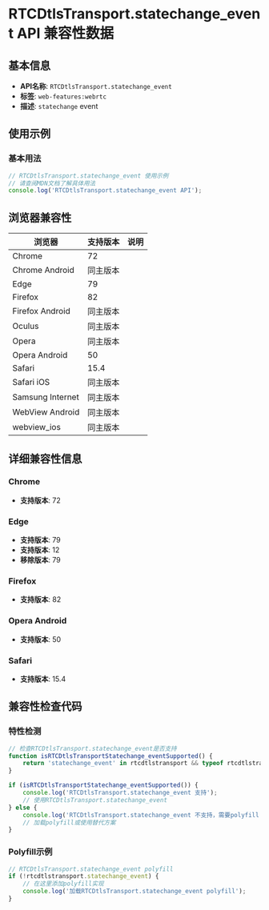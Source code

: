 # RTCDtlsTransport.statechange_event API 兼容性数据

## 基本信息

- **API名称**: `RTCDtlsTransport.statechange_event`
- **标签**: `web-features:webrtc`
- **描述**: `statechange` event

## 使用示例

### 基本用法

```javascript
// RTCDtlsTransport.statechange_event 使用示例
// 请查阅MDN文档了解具体用法
console.log('RTCDtlsTransport.statechange_event API');
```

## 浏览器兼容性

| 浏览器 | 支持版本 | 说明 |
|--------|----------|------|
| Chrome | 72 |  |
| Chrome Android | 同主版本 |  |
| Edge | 79 |  |
| Firefox | 82 |  |
| Firefox Android | 同主版本 |  |
| Oculus | 同主版本 |  |
| Opera | 同主版本 |  |
| Opera Android | 50 |  |
| Safari | 15.4 |  |
| Safari iOS | 同主版本 |  |
| Samsung Internet | 同主版本 |  |
| WebView Android | 同主版本 |  |
| webview_ios | 同主版本 |  |

## 详细兼容性信息

### Chrome

- **支持版本**: 72

### Edge

- **支持版本**: 79
- **支持版本**: 12
- **移除版本**: 79

### Firefox

- **支持版本**: 82

### Opera Android

- **支持版本**: 50

### Safari

- **支持版本**: 15.4

## 兼容性检查代码

### 特性检测

```javascript
// 检查RTCDtlsTransport.statechange_event是否支持
function isRTCDtlsTransportStatechange_eventSupported() {
    return 'statechange_event' in rtcdtlstransport && typeof rtcdtlstransport.statechange_event === 'function';
}

if (isRTCDtlsTransportStatechange_eventSupported()) {
    console.log('RTCDtlsTransport.statechange_event 支持');
    // 使用RTCDtlsTransport.statechange_event
} else {
    console.log('RTCDtlsTransport.statechange_event 不支持，需要polyfill');
    // 加载polyfill或使用替代方案
}
```

### Polyfill示例

```javascript
// RTCDtlsTransport.statechange_event polyfill
if (!rtcdtlstransport.statechange_event) {
    // 在这里添加polyfill实现
    console.log('加载RTCDtlsTransport.statechange_event polyfill');
}
```

